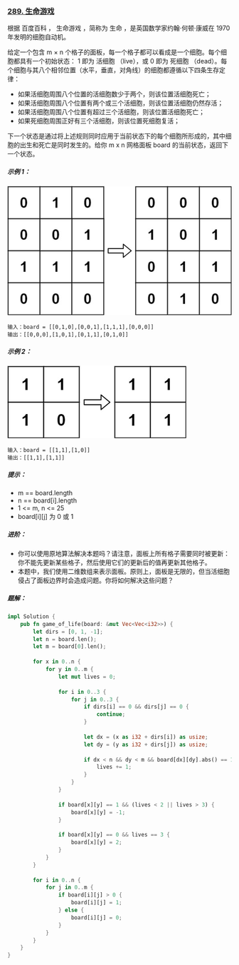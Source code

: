 ### [289. 生命游戏](https://leetcode.cn/problems/game-of-life/)
根据 百度百科 ， 生命游戏 ，简称为 生命 ，是英国数学家约翰·何顿·康威在 1970 年发明的细胞自动机。

给定一个包含 m × n 个格子的面板，每一个格子都可以看成是一个细胞。每个细胞都具有一个初始状态： 1 即为 活细胞 （live），或 0 即为 死细胞 （dead）。每个细胞与其八个相邻位置（水平，垂直，对角线）的细胞都遵循以下四条生存定律：

- 如果活细胞周围八个位置的活细胞数少于两个，则该位置活细胞死亡；
- 如果活细胞周围八个位置有两个或三个活细胞，则该位置活细胞仍然存活；
- 如果活细胞周围八个位置有超过三个活细胞，则该位置活细胞死亡；
- 如果死细胞周围正好有三个活细胞，则该位置死细胞复活；

下一个状态是通过将上述规则同时应用于当前状态下的每个细胞所形成的，其中细胞的出生和死亡是同时发生的。给你 m x n 网格面板 board 的当前状态，返回下一个状态。



##### 示例 1：
![img.png](img.png)
```
输入：board = [[0,1,0],[0,0,1],[1,1,1],[0,0,0]]
输出：[[0,0,0],[1,0,1],[0,1,1],[0,1,0]]
```

##### 示例 2：
![img_1.png](img_1.png)
```
输入：board = [[1,1],[1,0]]
输出：[[1,1],[1,1]]
```

##### 提示：
- m == board.length
- n == board[i].length
- 1 <= m, n <= 25
- board[i][j] 为 0 或 1


##### 进阶：
- 你可以使用原地算法解决本题吗？请注意，面板上所有格子需要同时被更新：你不能先更新某些格子，然后使用它们的更新后的值再更新其他格子。
- 本题中，我们使用二维数组来表示面板。原则上，面板是无限的，但当活细胞侵占了面板边界时会造成问题。你将如何解决这些问题？

##### 题解：
```rust
impl Solution {
    pub fn game_of_life(board: &mut Vec<Vec<i32>>) {
        let dirs = [0, 1, -1];
        let n = board.len();
        let m = board[0].len();

        for x in 0..n {
            for y in 0..m {
                let mut lives = 0;

                for i in 0..3 {
                    for j in 0..3 {
                        if dirs[i] == 0 && dirs[j] == 0 {
                            continue;
                        }

                        let dx = (x as i32 + dirs[i]) as usize;
                        let dy = (y as i32 + dirs[j]) as usize;

                        if dx < n && dy < m && board[dx][dy].abs() == 1 {
                            lives += 1;
                        }
                    }
                }

                if board[x][y] == 1 && (lives < 2 || lives > 3) {
                    board[x][y] = -1;
                }

                if board[x][y] == 0 && lives == 3 {
                    board[x][y] = 2;
                }
            }
        }

        for i in 0..n {
            for j in 0..m {
                if board[i][j] > 0 {
                    board[i][j] = 1;
                } else {
                    board[i][j] = 0;
                }
            }
        }
    }
}

```

